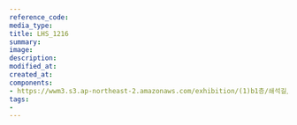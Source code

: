 ```yaml
---
reference_code:
media_type:
title: LHS_1216
summary:
image:
description:
modified_at:
created_at:
components:
- https://wwm3.s3.ap-northeast-2.amazonaws.com/exhibition/(1)b1층/쇄석길/LHS_1216.jpg
tags:
-
---
```

